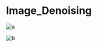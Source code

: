 # Image_Denoising

![a](https://user-images.githubusercontent.com/29463052/212470346-e1877977-0015-4e30-99c1-f7c80f2b3129.jpg)


![b](https://user-images.githubusercontent.com/29463052/212470348-669c696a-72d8-426c-8a00-4b7a0c4d0dc5.jpg)
